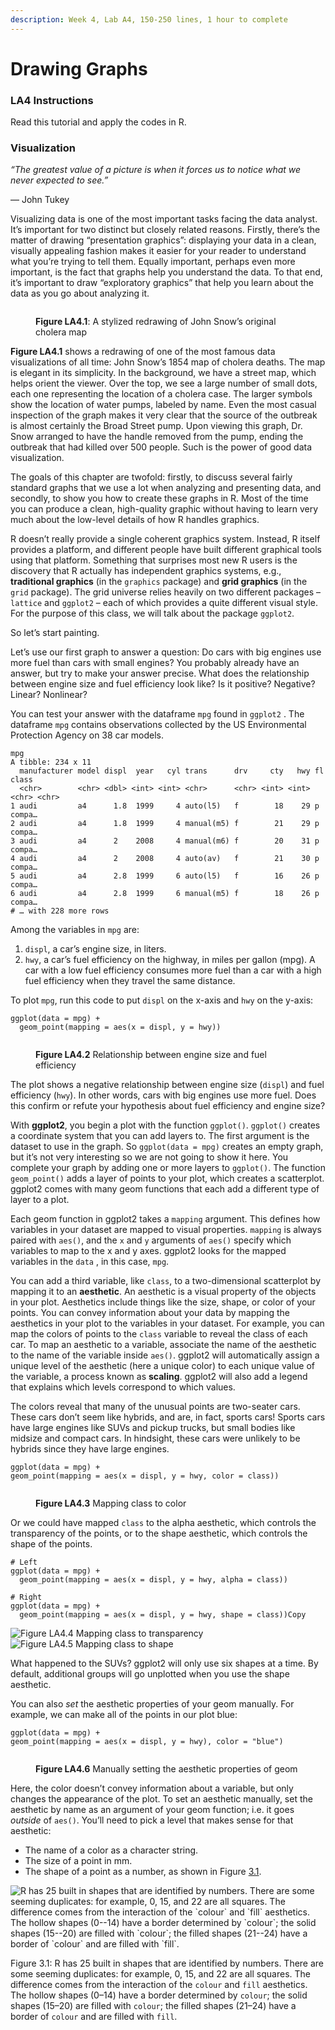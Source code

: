 ```yaml
---
description: Week 4, Lab A4, 150-250 lines, 1 hour to complete
---
```


# Drawing Graphs

### LA4 Instructions

Read this tutorial and apply the codes in R.

### Visualization

_“The greatest value of a picture is when it forces us to notice what we never expected to see.”_&#x20;

— John Tukey

Visualizing data is one of the most important tasks facing the data analyst. It’s important for two distinct but closely related reasons. Firstly, there’s the matter of drawing “presentation graphics”: displaying your data in a clean, visually appealing fashion makes it easier for your reader to understand what you’re trying to tell them. Equally important, perhaps even more important, is the fact that graphs help you understand the data. To that end, it’s important to draw “exploratory graphics” that help you learn about the data as you go about analyzing it.&#x20;

<figure><img src="https://learningstatisticswithr.com/book/lsr_files/figure-html/snowmap1-1.png" alt=""><figcaption><p><strong>Figure LA4.1</strong>: A stylized redrawing of John Snow’s original cholera map</p></figcaption></figure>

**Figure LA4.1** shows a redrawing of one of the most famous data visualizations of all time: John Snow’s 1854 map of cholera deaths. The map is elegant in its simplicity. In the background, we have a street map, which helps orient the viewer. Over the top, we see a large number of small dots, each one representing the location of a cholera case. The larger symbols show the location of water pumps, labeled by name. Even the most casual inspection of the graph makes it very clear that the source of the outbreak is almost certainly the Broad Street pump. Upon viewing this graph, Dr. Snow arranged to have the handle removed from the pump, ending the outbreak that had killed over 500 people. Such is the power of good data visualization.

The goals of this chapter are twofold: firstly, to discuss several fairly standard graphs that we use a lot when analyzing and presenting data, and secondly, to show you how to create these graphs in R. Most of the time you can produce a clean, high-quality graphic without having to learn very much about the low-level details of how R handles graphics.&#x20;

R doesn’t really provide a single coherent graphics system. Instead, R itself provides a platform, and different people have built different graphical tools using that platform. Something that surprises most new R users is the discovery that R actually has independent graphics systems, e.g., **traditional graphics** (in the `graphics` package) and **grid graphics** (in the `grid` package). The grid universe relies heavily on two different packages – `lattice` and `ggplot2` – each of which provides a quite different visual style. For the purpose of this class, we will talk about the package `ggplot2`.&#x20;

&#x20;So let’s start painting.

Let’s use our first graph to answer a question: Do cars with big engines use more fuel than cars with small engines? You probably already have an answer, but try to make your answer precise. What does the relationship between engine size and fuel efficiency look like? Is it positive? Negative? Linear? Nonlinear?

You can test your answer with the dataframe `mpg` found in `ggplot2` . The dataframe `mpg` contains observations collected by the US Environmental Protection Agency on 38 car models.

```
mpg
A tibble: 234 x 11
  manufacturer model displ  year   cyl trans      drv     cty   hwy fl    class 
  <chr>        <chr> <dbl> <int> <int> <chr>      <chr> <int> <int> <chr> <chr> 
1 audi         a4      1.8  1999     4 auto(l5)   f        18    29 p     compa…
2 audi         a4      1.8  1999     4 manual(m5) f        21    29 p     compa…
3 audi         a4      2    2008     4 manual(m6) f        20    31 p     compa…
4 audi         a4      2    2008     4 auto(av)   f        21    30 p     compa…
5 audi         a4      2.8  1999     6 auto(l5)   f        16    26 p     compa…
6 audi         a4      2.8  1999     6 manual(m5) f        18    26 p     compa…
# … with 228 more rows
```

Among the variables in `mpg` are:

1. `displ`, a car’s engine size, in liters.
2. `hwy`, a car’s fuel efficiency on the highway, in miles per gallon (mpg). A car with a low fuel efficiency consumes more fuel than a car with a high fuel efficiency when they travel the same distance.

To plot `mpg`, run this code to put `displ` on the x-axis and `hwy` on the y-axis:

```
ggplot(data = mpg) + 
  geom_point(mapping = aes(x = displ, y = hwy))
```

<figure><img src="https://d33wubrfki0l68.cloudfront.net/91aebc6de4de928abc810433b752274ba6a46d58/a78b1/visualize_files/figure-html/unnamed-chunk-3-1.png" alt=""><figcaption><p><strong>Figure LA4.2</strong> Relationship between engine size and fuel efficiency</p></figcaption></figure>

The plot shows a negative relationship between engine size (`displ`) and fuel efficiency (`hwy`). In other words, cars with big engines use more fuel. Does this confirm or refute your hypothesis about fuel efficiency and engine size?

With **ggplot2**, you begin a plot with the function `ggplot()`. `ggplot()` creates a coordinate system that you can add layers to. The first argument is the dataset to use in the graph. So `ggplot(data = mpg)` creates an empty graph, but it’s not very interesting so we are not going to show it here. You complete your graph by adding one or more layers to `ggplot()`. The function `geom_point()` adds a layer of points to your plot, which creates a scatterplot. ggplot2 comes with many geom functions that each add a different type of layer to a plot.

Each geom function in ggplot2 takes a `mapping` argument. This defines how variables in your dataset are mapped to visual properties. `mapping` is always paired with `aes()`, and the `x` and `y` arguments of `aes()` specify which variables to map to the x and y axes. ggplot2 looks for the mapped variables in the `data` , in this case, `mpg`.

You can add a third variable, like `class`, to a two-dimensional scatterplot by mapping it to an **aesthetic**. An aesthetic is a visual property of the objects in your plot. Aesthetics include things like the size, shape, or color of your points. You can convey information about your data by mapping the aesthetics in your plot to the variables in your dataset. For example, you can map the colors of points to the `class` variable to reveal the class of each car. To map an aesthetic to a variable, associate the name of the aesthetic to the name of the variable inside `aes()`. ggplot2 will automatically assign a unique level of the aesthetic (here a unique color) to each unique value of the variable, a process known as **scaling**. ggplot2 will also add a legend that explains which levels correspond to which values.

The colors reveal that many of the unusual points are two-seater cars. These cars don’t seem like hybrids, and are, in fact, sports cars! Sports cars have large engines like SUVs and pickup trucks, but small bodies like midsize and compact cars. In hindsight, these cars were unlikely to be hybrids since they have large engines.

```
ggplot(data = mpg) + 
geom_point(mapping = aes(x = displ, y = hwy, color = class))
```

<figure><img src="https://d33wubrfki0l68.cloudfront.net/8b89c5554ed6108359d59909d441dbeb010e8802/9f366/visualize_files/figure-html/unnamed-chunk-7-1.png" alt=""><figcaption><p><strong>Figure LA4.3</strong> Mapping class to color</p></figcaption></figure>

Or we could have mapped `class` to the alpha aesthetic, which controls the transparency of the points, or to the shape aesthetic, which controls the shape of the points.

```
# Left
ggplot(data = mpg) + 
  geom_point(mapping = aes(x = displ, y = hwy, alpha = class))

# Right
ggplot(data = mpg) + 
  geom_point(mapping = aes(x = displ, y = hwy, shape = class))Copy
```

![Figure LA4.4 Mapping class to transparency](https://d33wubrfki0l68.cloudfront.net/f9280bbd15f46cc9d67a8fa30085c147ccee89c4/402ac/visualize\_files/figure-html/unnamed-chunk-9-1.png) ![Figure LA4.5 Mapping class to shape](https://d33wubrfki0l68.cloudfront.net/1ae399aecbf37c65219a1610aa1b9700a6355834/5d06b/visualize\_files/figure-html/unnamed-chunk-9-2.png)

What happened to the SUVs? ggplot2 will only use six shapes at a time. By default, additional groups will go unplotted when you use the shape aesthetic.

You can also _set_ the aesthetic properties of your geom manually. For example, we can make all of the points in our plot blue:

```
ggplot(data = mpg) + 
geom_point(mapping = aes(x = displ, y = hwy), color = "blue")
```

<figure><img src="https://d33wubrfki0l68.cloudfront.net/c36c62d7f70e30e3307295d6408b8d3b61e3c56a/a6987/visualize_files/figure-html/unnamed-chunk-10-1.png" alt=""><figcaption><p><strong>Figure LA4.6</strong> Manually setting the aesthetic properties of geom</p></figcaption></figure>

Here, the color doesn’t convey information about a variable, but only changes the appearance of the plot. To set an aesthetic manually, set the aesthetic by name as an argument of your geom function; i.e. it goes _outside_ of `aes()`. You’ll need to pick a level that makes sense for that aesthetic:

* The name of a color as a character string.
* The size of a point in mm.
* The shape of a point as a number, as shown in Figure [3.1](https://r4ds.had.co.nz/data-visualisation.html#fig:shapes).

![R has 25 built in shapes that are identified by numbers. There are some seeming duplicates: for example, 0, 15, and 22 are all squares. The difference comes from the interaction of the \`colour\` and \`fill\` aesthetics. The hollow shapes (0--14) have a border determined by \`colour\`; the solid shapes (15--20) are filled with \`colour\`; the filled shapes (21--24) have a border of \`colour\` and are filled with \`fill\`.](https://d33wubrfki0l68.cloudfront.net/e28a1b57b6622cf67fd8a7e01c6a9955914f8fe9/635be/visualize\_files/figure-html/shapes-1.png)

Figure 3.1: R has 25 built in shapes that are identified by numbers. There are some seeming duplicates: for example, 0, 15, and 22 are all squares. The difference comes from the interaction of the `colour` and `fill` aesthetics. The hollow shapes (0–14) have a border determined by `colour`; the solid shapes (15–20) are filled with `colour`; the filled shapes (21–24) have a border of `colour` and are filled with `fill`.




